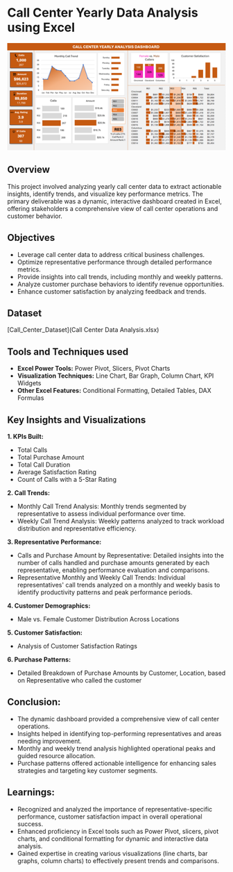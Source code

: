 # Call Center Yearly Data Analysis using Excel

![](Call_center_analysis_excel_dashboard.png)

## Overview 
This project involved analyzing yearly call center data to extract actionable insights, identify trends, and visualize key performance metrics. The primary deliverable was a dynamic, interactive dashboard created in Excel, offering stakeholders a comprehensive view of call center operations and customer behavior.

## Objectives

- Leverage call center data to address critical business challenges.
- Optimize representative performance through detailed performance metrics.
- Provide insights into call trends, including monthly and weekly patterns.
- Analyze customer purchase behaviors to identify revenue opportunities.
- Enhance customer satisfaction by analyzing feedback and trends.

## Dataset

[Call_Center_Dataset](Call Center Data Analysis.xlsx)

## Tools and Techniques used

- **Excel Power Tools:** Power Pivot, Slicers, Pivot Charts
- **Visualization Techniques:** Line Chart, Bar Graph, Column Chart, KPI Widgets
- **Other Excel Features:** Conditional Formatting, Detailed Tables, DAX Formulas

## Key Insights and Visualizations 

**1. KPIs Built:**
   - Total Calls
   - Total Purchase Amount
   - Total Call Duration
   - Average Satisfaction Rating
   - Count of Calls with a 5-Star Rating

**2. Call Trends:**
  - Monthly Call Trend Analysis: Monthly trends segmented by representative to assess individual performance over time.
  - Weekly Call Trend Analysis: Weekly patterns analyzed to track workload distribution and representative efficiency.

**3. Representative Performance:**
  - Calls and Purchase Amount by Representative: Detailed insights into the number of calls handled and purchase amounts generated by each representative, enabling     performance evaluation and comparisons.
  - Representative Monthly and Weekly Call Trends: Individual representatives' call trends analyzed on a monthly and weekly basis to identify productivity patterns     and peak performance periods.

**4. Customer Demographics:**
  - Male vs. Female Customer Distribution Across Locations

**5. Customer Satisfaction:**
  - Analysis of Customer Satisfaction Ratings

**6. Purchase Patterns:**
  - Detailed Breakdown of Purchase Amounts by Customer, Location, based on Representative who called the customer

## Conclusion:

  - The dynamic dashboard provided a comprehensive view of call center operations.
  - Insights helped in identifying top-performing representatives and areas needing improvement.
  - Monthly and weekly trend analysis highlighted operational peaks and guided resource allocation.
  - Purchase patterns offered actionable intelligence for enhancing sales strategies and targeting key customer segments.

## Learnings:

- Recognized and analyzed the importance of representative-specific performance, customer satisfaction impact in overall operational success. 
- Enhanced proficiency in Excel tools such as Power Pivot, slicers, pivot charts, and conditional formatting for dynamic and interactive data analysis.
- Gained expertise in creating various visualizations (line charts, bar graphs, column charts) to effectively present trends and comparisons.
